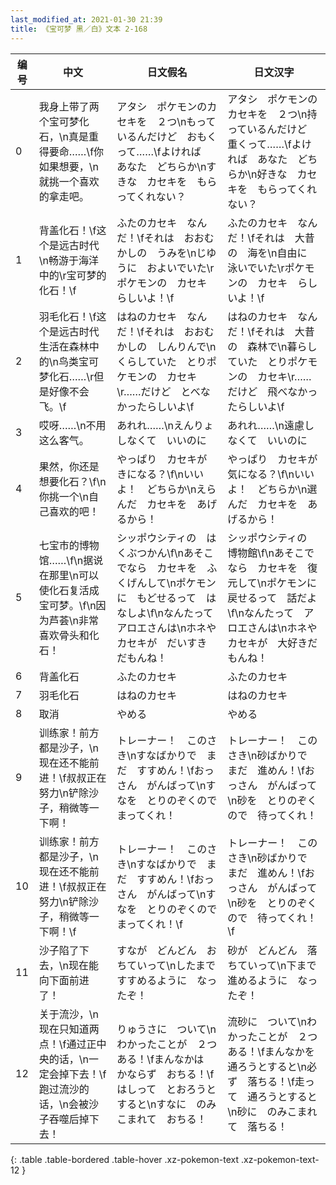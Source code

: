 ```yaml
---
last_modified_at: 2021-01-30 21:39
title: 《宝可梦 黑／白》文本 2-168
---
```

| 编号 | 中文 | 日文假名 | 日文汉字 |
| ---- | ---- | ---- | --- |
| 0 | 我身上带了两个宝可梦化石，\n真是重得要命……\f你如果想要，\n就挑一个喜欢的拿走吧。 | アタシ　ポケモンのカセキを　２つ\nもっているんだけど　おもくって……\fよければ　あなた　どちらか\nすきな　カセキを　もらってくれない？ | アタシ　ポケモンのカセキを　２つ\n持っているんだけど　重くって……\fよければ　あなた　どちらか\n好きな　カセキを　もらってくれない？ |
| 1 | 背盖化石！\f这个是远古时代\n畅游于海洋中的\r宝可梦的化石！\f | ふたのカセキ　なんだ！\fそれは　おおむかしの　うみを\nじゆうに　およいでいた\rポケモンの　カセキ　らしいよ！\f | ふたのカセキ　なんだ！\fそれは　大昔の　海を\n自由に　泳いでいた\rポケモンの　カセキ　らしいよ！\f |
| 2 | 羽毛化石！\f这个是远古时代生活在森林中的\n鸟类宝可梦化石……\r但是好像不会飞。\f | はねのカセキ　なんだ！\fそれは　おおむかしの　しんりんで\nくらしていた　とりポケモンの　カセキ\r……だけど　とべなかったらしいよ\f | はねのカセキ　なんだ！\fそれは　大昔の　森林で\n暮らしていた　とりポケモンの　カセキ\r……だけど　飛べなかったらしいよ\f |
| 3 | 哎呀……\n不用这么客气。 | あれれ……\nえんりょ　しなくて　いいのに | あれれ……\n遠慮しなくて　いいのに |
| 4 | 果然，你还是想要化石？\f\n你挑一个\n自己喜欢的吧！ | やっぱり　カセキが　きになる？\f\nいいよ！　どちらか\nえらんだ　カセキを　あげるから！ | やっぱり　カセキが　気になる？\f\nいいよ！　どちらか\n選んだ　カセキを　あげるから！ |
| 5 | 七宝市的博物馆……\f\n据说在那里\n可以使化石复活成宝可梦。\f\n因为芦荟\n非常喜欢骨头和化石！ | シッポウシティの　はくぶつかん\f\nあそこでなら　カセキを　ふくげんして\nポケモンに　もどせるって　はなしよ\f\nなんたって　アロエさんは\nホネや　カセキが　だいすき　だもんね！ | シッポウシティの　博物館\f\nあそこでなら　カセキを　復元して\nポケモンに　戻せるって　話だよ\f\nなんたって　アロエさんは\nホネや　カセキが　大好きだもんね！ |
| 6 | 背盖化石 | ふたのカセキ | ふたのカセキ |
| 7 | 羽毛化石 | はねのカセキ | はねのカセキ |
| 8 | 取消 | やめる | やめる |
| 9 | 训练家！前方都是沙子，\n现在还不能前进！\f叔叔正在努力\n铲除沙子，稍微等一下啊！ | トレーナー！　このさき\nすなばかりで　まだ　すすめん！\fおっさん　がんばって\nすなを　とりのぞくので　まってくれ！ | トレーナー！　このさき\n砂ばかりで　まだ　進めん！\fおっさん　がんばって\n砂を　とりのぞくので　待ってくれ！ |
| 10 | 训练家！前方都是沙子，\n现在还不能前进！\f叔叔正在努力\n铲除沙子，稍微等一下啊！\f | トレーナー！　このさき\nすなばかりで　まだ　すすめん！\fおっさん　がんばって\nすなを　とりのぞくので　まってくれ！\f | トレーナー！　このさき\n砂ばかりで　まだ　進めん！\fおっさん　がんばって\n砂を　とりのぞくので　待ってくれ！\f |
| 11 | 沙子陷了下去，\n现在能向下面前进了！ | すなが　どんどん　おちていって\nしたまで　すすめるように　なったぞ！ | 砂が　どんどん　落ちていって\n下まで　進めるように　なったぞ！ |
| 12 | 关于流沙，\n现在只知道两点！\f通过正中央的话，\n一定会掉下去！\f跑过流沙的话，\n会被沙子吞噬后掉下去！ | りゅうさに　ついて\nわかったことが　２つ　ある！\fまんなかは　かならず　おちる！\fはしって　とおろうとすると\nすなに　のみこまれて　おちる！ | 流砂に　ついて\nわかったことが　２つ　ある！\fまんなかを　通ろうとすると\n必ず　落ちる！\f走って　通ろうとすると\n砂に　のみこまれて　落ちる！ |
{: .table .table-bordered .table-hover .xz-pokemon-text .xz-pokemon-text-12 }